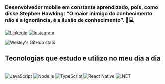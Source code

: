 ### Desenvolvedor mobile em constante aprendizado, pois, como disse Stephen Hawking: “O maior inimigo do conhecimento não é a ignorância, é a ilusão do conhecimento”. 📱💻

[![LinkedIn](https://img.shields.io/badge/LinkedIn-0077B5?style=for-the-badge&logo=linkedin&logoColor=white)](https://www.linkedin.com/in/wesley-lima-desenvolvedor-mobile/)
[![Instagram](https://img.shields.io/badge/Instagram-E4405F?style=for-the-badge&logo=instagram&logoColor=white)](https://www.instagram.com.br/wesleylimadeveloper)

![Wesley's GitHub stats](https://github-readme-stats.vercel.app/api?username=wesleylimadeveloper&show_icons=true&theme=radical)

## Tecnologias que estudo e utilizo no meu dia a dia

<div style="display: inline_block"><br>
    <img align="center" alt="JavaScript" src="https://img.shields.io/badge/JavaScript-F7DF1E?style=for-the-badge&logo=javascript&logoColor=black" />
    <img align="center" alt="Node.js" src="https://img.shields.io/badge/Node.js-43853D?style=for-the-badge&logo=node.js&logoColor=white" />
    <img align="center" alt="TypeScript" src="https://img.shields.io/badge/TypeScript-007ACC?style=for-the-badge&logo=typescript&logoColor=white" />
    <img align="center" alt="React Native" src="https://img.shields.io/badge/React_Native-20232A?style=for-the-badge&logo=react&logoColor=61DAFB" />
    <img align="center" alt=".NET" src="https://img.shields.io/badge/.NET-5C2D91?style=for-the-badge&logo=.net&logoColor=white" />
</div>
